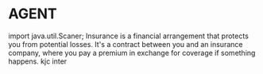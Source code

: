 # AGENT
import java.util.Scaner;
Insurance is a financial arrangement that protects you from potential losses. It's a contract between you and an insurance company, where you pay a premium in exchange for coverage if something happens. 
kjc inter



        
